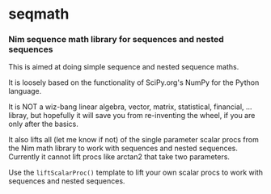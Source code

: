 # seqmath
### Nim sequence math library for sequences and nested sequences

This is aimed at doing simple sequence and nested sequence maths.

It is loosely based on the functionality of SciPy.org's NumPy for the Python language.

It is NOT a wiz-bang linear algebra, vector, matrix, statistical, financial, ... libray, but hopefully it will save you from  re-inventing the wheel, if you are only after the basics.

It also lifts all (let me know if not) of the single parameter scalar procs from the Nim math library to work with sequences and nested sequences.  Currently it cannot lift procs like arctan2 that take two parameters.

Use the `liftScalarProc()` template to lift your own scalar procs to work with sequences and nested sequences.
